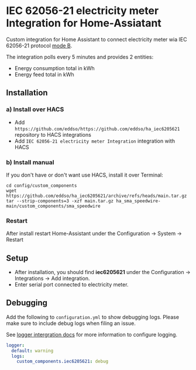 # IEC 62056-21 electricity meter Integration for Home-Assiatant

Custom integration for Home Assistant to connect electricity meter wia IEC 62056-21 protocol [mode B](https://github.com/lvzon/dsmr-p1-parser/blob/master/doc/IEC-62056-21-notes.md).

The integration polls every 5 minutes and provides 2 entities:
- Energy consumption total in kWh
- Energy feed total in kWh

## Installation
### a) Install over HACS
- Add `https://github.com/eddso/https://github.com/eddso/ha_iec6205621` repository to HACS integrations
- Add `IEC 62056-21 electricity meter Integration` integration with HACS
### b) Install manual
If you don't have or don't want use HACS, install it over Terminal:
```
cd config/custom_components
wget https://github.com/eddso/ha_iec6205621/archive/refs/heads/main.tar.gz
tar --strip-components=3 -xzf main.tar.gz ha_sma_speedwire-main/custom_components/sma_speedwire
```
### Restart 
After install restart Home-Assistant under the  Configuration -> System -> Restart

## Setup
- After installation, you should find **iec6205621** under the Configuration -> Integrations -> Add integration.
- Enter serial port connected to electricity meter.

## Debugging
Add the following to `configuration.yml` to show debugging logs. Please make sure to include debug logs when filing an issue.

See [logger intergration docs](https://www.home-assistant.io/integrations/logger/) for more information to configure logging.

```yml
logger:
  default: warning
  logs:
    custom_components.iec6205621: debug
```
